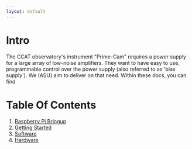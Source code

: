```yaml
---
layout: default
---
```


# Intro
The CCAT observatory's instrument "Prime-Cam" requires a power supply for a large array of low-noise amplifiers. 
They want to have easy to use, programmable control over the power supply (also referred to as 'bias supply').
We (ASU) aim to deliver on that need. Within these docs, you can find 


# Table Of Contents

1. [Raspberry Pi Bringup](raspberrypi.html)
1. [Getting Started](gettingstarted.html)
1. [Software](software.html)
1. [Hardware](hardware.html)

